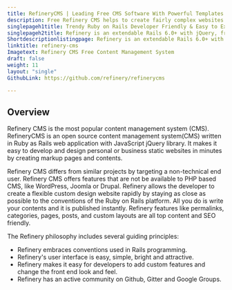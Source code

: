 ```yaml
---
title: RefineryCMS | Leading Free CMS Software With Powerful Templates
description: Free Refinery CMS helps to create fairly complex websites with e-commerce capabilities. Improve visibility of your business by building responsive websites.
singlepageh1title: Trendy Ruby on Rails Developer Friendly & Easy to Extend CMS
singlepageh2title: Refinery is an extendable Rails 6.0+ with jQuery, free and open-source content management system. Perfect for creating custom informational websites quickly.
Shortdescriptionlistingpage: Refinery is an extendable Rails 6.0+ with jQuery, free and open-source content management system. Perfect for creating custom informational websites quickly.
linktitle: refinery-cms
Imagetext: Refinery CMS Free Content Management System
draft: false
weight: 11
layout: "single"
GithubLink: https://github.com/refinery/refinerycms

---
```


Overview
--------

Refinery CMS is the most popular content management system (CMS). RefineryCMS is an open source content management system(CMS) written in Ruby as Rails web application with JavaScript jQuery library. It makes it easy to develop and design personal or business static websites in minutes by creating markup pages and contents.

Refinery CMS differs from similar projects by targeting a non-technical end user. Refinery CMS offers features that are not be available to PHP based CMS, like WordPress, Joomla or Drupal. Refinery allows the developer to create a flexible custom design website rapidly by staying as close as possible to the conventions of the Ruby on Rails platform. All you do is write your contents and it is published instantly. Refinery features like permalinks, categories, pages, posts, and custom layouts are all top content and SEO friendly.

The Refinery philosophy includes several guiding principles:

- Refinery embraces conventions used in Rails programming.
- Refinery's user interface is easy, simple, bright and attractive.
- Refinery makes it easy for developers to add custom features and change the front end look and feel.
- Refinery has an active community on Github, Gitter and Google Groups.
 